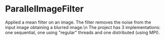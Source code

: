 # ParallelImageFilter
Applied a mean filter on an image. The filter removes the noise from the input image obtaining a blurred image.\n
The project has 3 implementations: one sequential, one using "regular" threads and one distributed (using MPI).
